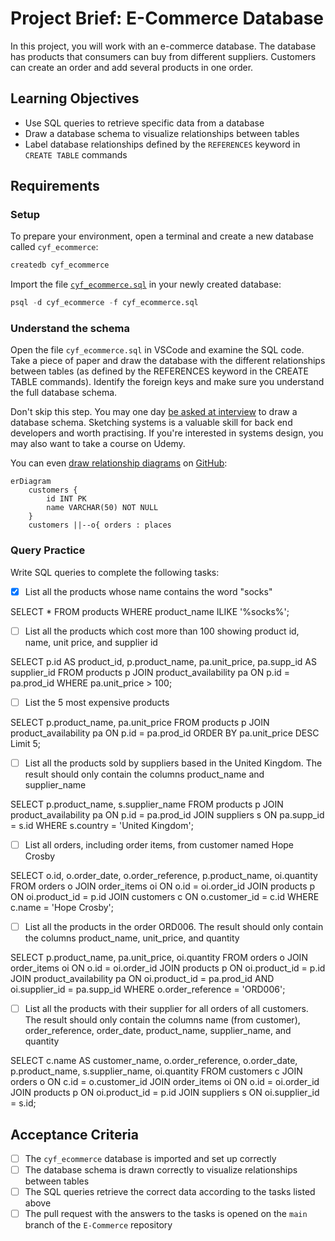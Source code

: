 # Project Brief: E-Commerce Database

In this project, you will work with an e-commerce database. The database has products that consumers can buy from different suppliers. Customers can create an order and add several products in one order.

## Learning Objectives

- Use SQL queries to retrieve specific data from a database
- Draw a database schema to visualize relationships between tables
- Label database relationships defined by the `REFERENCES` keyword in `CREATE TABLE` commands

## Requirements

### Setup

To prepare your environment, open a terminal and create a new database called `cyf_ecommerce`:

```sql
createdb cyf_ecommerce
```

Import the file [`cyf_ecommerce.sql`](./cyf_ecommerce.sql) in your newly created database:

```sql
psql -d cyf_ecommerce -f cyf_ecommerce.sql
```

### Understand the schema

Open the file `cyf_ecommerce.sql` in VSCode and examine the SQL code. Take a piece of paper and draw the database with the different relationships between tables (as defined by the REFERENCES keyword in the CREATE TABLE commands). Identify the foreign keys and make sure you understand the full database schema.

Don't skip this step. You may one day [be asked at interview](https://monzo.com/blog/2022/03/23/demystifying-the-backend-engineering-interview-process) to draw a database schema. Sketching systems is a valuable skill for back end developers and worth practising. If you're interested in systems design, you may also want to take a course on Udemy.

You can even [draw relationship diagrams](https://mermaid.js.org/syntax/entityRelationshipDiagram.html) on [GitHub](https://docs.github.com/en/get-started/writing-on-github/working-with-advanced-formatting/creating-diagrams):

```mermaid
erDiagram
    customers {
        id INT PK
        name VARCHAR(50) NOT NULL
    }
    customers ||--o{ orders : places
```

### Query Practice

Write SQL queries to complete the following tasks:

- [x] List all the products whose name contains the word "socks"

SELECT \* FROM products WHERE product_name ILIKE '%socks%';

- [ ] List all the products which cost more than 100 showing product id, name, unit price, and supplier id

SELECT p.id AS product_id, p.product_name, pa.unit_price, pa.supp_id AS supplier_id
FROM products p
JOIN product_availability pa ON p.id = pa.prod_id
WHERE pa.unit_price > 100;

- [ ] List the 5 most expensive products

SELECT p.product_name, pa.unit_price
FROM products p
JOIN product_availability pa ON p.id = pa.prod_id
ORDER BY pa.unit_price DESC
Limit 5;

- [ ] List all the products sold by suppliers based in the United Kingdom. The result should only contain the columns product_name and supplier_name

SELECT p.product_name, s.supplier_name
FROM products p
JOIN product_availability pa ON p.id = pa.prod_id
JOIN suppliers s ON pa.supp_id = s.id
WHERE s.country = 'United Kingdom';

- [ ] List all orders, including order items, from customer named Hope Crosby

SELECT o.id,
       o.order_date,
       o.order_reference,
       p.product_name,
       oi.quantity
FROM orders o
JOIN order_items oi ON o.id = oi.order_id
JOIN products p ON oi.product_id = p.id
JOIN customers c ON o.customer_id = c.id
WHERE c.name = 'Hope Crosby';

- [ ] List all the products in the order ORD006. The result should only contain the columns product_name, unit_price, and quantity

SELECT p.product_name, pa.unit_price, oi.quantity
FROM orders o
JOIN order_items oi ON o.id = oi.order_id
JOIN products p ON oi.product_id = p.id
JOIN product_availability pa ON oi.product_id = pa.prod_id AND oi.supplier_id = pa.supp_id
WHERE o.order_reference = 'ORD006';

- [ ] List all the products with their supplier for all orders of all customers. The result should only contain the columns name (from customer), order_reference, order_date, product_name, supplier_name, and quantity

SELECT 
    c.name AS customer_name,
    o.order_reference,
    o.order_date,
    p.product_name,
    s.supplier_name,
    oi.quantity
FROM 
    customers c
JOIN 
    orders o ON c.id = o.customer_id
JOIN 
    order_items oi ON o.id = oi.order_id
JOIN 
    products p ON oi.product_id = p.id
JOIN 
    suppliers s ON oi.supplier_id = s.id;

## Acceptance Criteria

- [ ] The `cyf_ecommerce` database is imported and set up correctly
- [ ] The database schema is drawn correctly to visualize relationships between tables
- [ ] The SQL queries retrieve the correct data according to the tasks listed above
- [ ] The pull request with the answers to the tasks is opened on the `main` branch of the `E-Commerce` repository
